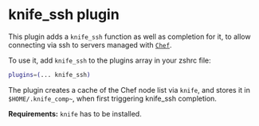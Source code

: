 # knife_ssh plugin

This plugin adds a `knife_ssh` function as well as completion for it, to allow
connecting via ssh to servers managed with [`Chef`](HTTPS://www.chef.io/).

To use it, add `knife_ssh` to the plugins array in your zshrc file:

```zsh
plugins=(... knife_ssh)
```

The plugin creates a cache of the Chef node list via `knife`, and stores it in
`$HOME/.knife_comp~`, when first triggering knife_ssh completion.

**Requirements:** `knife` has to be installed.
